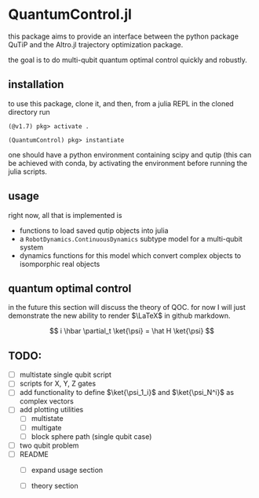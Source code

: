 # QuantumControl.jl

this package aims to provide an interface between the python package QuTiP and the Altro.jl trajectory optimization package.

the goal is to do multi-qubit quantum optimal control quickly and robustly. 

## installation

to use this package, clone it, and then, from a julia REPL in the cloned directory run

`(@v1.7) pkg> activate .`

`(QuantumControl) pkg> instantiate`

one should have a python environment containing scipy and qutip (this can be achieved with conda, by activating the environment before running the julia scripts.

## usage

right now, all that is implemented is 

* functions to load saved qutip objects into julia
* a `RobotDynamics.ContinuousDynamics` subtype model for a multi-qubit system
* dynamics functions for this model which convert complex objects to isomporphic real objects

## quantum optimal control

in the future this section will discuss the theory of QOC. for now I will just demonstrate the new ability to render $\LaTeX$ in github markdown.

$$
i \hbar \partial_t \ket{\psi} = \hat H \ket{\psi}
$$


## TODO:

- [ ] multistate single qubit script
- [ ] scripts for X, Y, Z gates
- [ ] add functionality to define $\ket{\psi_1_i}$ and $\ket{\psi_N^i}$ as complex vectors 
- [ ] add plotting utilities
  - [ ] multistate
  - [ ] multigate
  - [ ] block sphere path (single qubit case)
- [ ] two qubit problem
- [ ] README
  - [ ] expand usage section
  - [ ] theory section
 